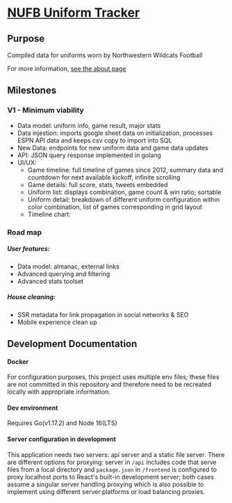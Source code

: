 # [NUFB Uniform Tracker](https://nufbuniforms.com)

## Purpose

Compiled data for uniforms worn by Northwestern Wildcats Football

For more information, [see the about page](https://gist.github.com/brianjleeofcl/f26bfd0f02a97b061fec9588d7289eb0#file-about-md)

## Milestones
### V1 - Minimum viability
- Data model: uniform info, game result, major stats
- Data injestion: imports google sheet data on initialization, processes ESPN API data and keeps csv copy to import into SQL
- New Data: endpoints for new uniform data and game data updates
- API: JSON query response implemented in golang
- UI/UX:
    - Game timeline: full timeline of games since 2012, summary data and countdown for next available kickoff, infinite scrolling
    - Game details: full score, stats, tweets embedded
    - Uniform list: displays combination, game count & win ratio; sortable
    - Uniform detail: breakdown of different uniform configuration within color combination, list of games corresponding in grid layout
    - Timeline chart:

### Road map
##### User features:
- Data model: almanac, external links
- Advanced querying and filtering
- Advanced stats toolset
##### House cleaning:
- SSR metadata for link propagation in social networks & SEO
- Mobile experience clean up

## Development Documentation

#### Docker
For configuration purposes, this project uses multiple env files; these files are not committed in this repository and therefore need to be recreated locally with appropriate information.

#### Dev environment
Requires Go(v1.17.2) and Node 16(LTS)

#### Server configuration in development
This application needs two servers: api server and a static file server. There are different options for proxying: server in `/api` includes code that serve files from a local directory and `package.json` in `/frontend` is configured to proxy localhost ports to React's built-in development server; both cases assume a singular server handling proxying which is also possible to implement using different server platforms or load balancing proxies.
